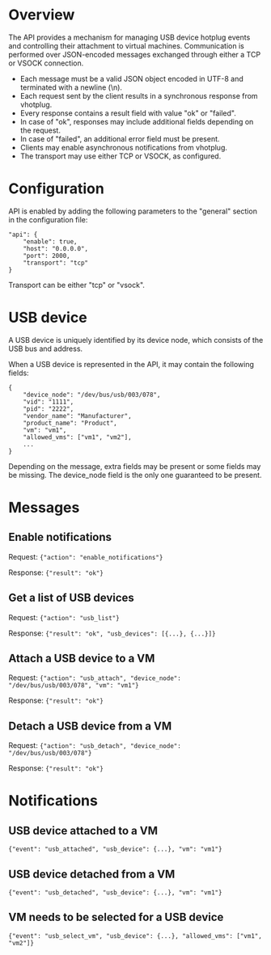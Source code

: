 # Overview

The API provides a mechanism for managing USB device hotplug events and controlling their attachment to virtual machines.
Communication is performed over JSON-encoded messages exchanged through either a TCP or VSOCK connection.
- Each message must be a valid JSON object encoded in UTF-8 and terminated with a newline (\n).
- Each request sent by the client results in a synchronous response from vhotplug.
- Every response contains a result field with value "ok" or "failed".
- In case of "ok", responses may include additional fields depending on the request.
- In case of "failed", an additional error field must be present.
- Clients may enable asynchronous notifications from vhotplug.
- The transport may use either TCP or VSOCK, as configured.

# Configuration

API is enabled by adding the following parameters to the "general" section in the configuration file:

```
"api": {
    "enable": true,
    "host": "0.0.0.0",
    "port": 2000,
    "transport": "tcp"
}
```

Transport can be either "tcp" or "vsock".

# USB device

A USB device is uniquely identified by its device node, which consists of the USB bus and address.

When a USB device is represented in the API, it may contain the following fields:

```
{
    "device_node": "/dev/bus/usb/003/078",
    "vid": "1111",
    "pid": "2222",
    "vendor_name": "Manufacturer",
    "product_name": "Product",
    "vm": "vm1",
    "allowed_vms": ["vm1", "vm2"],
    ...
}
```

Depending on the message, extra fields may be present or some fields may be missing.
The device_node field is the only one guaranteed to be present.

# Messages

## Enable notifications

Request: `{"action": "enable_notifications"}`

Response: `{"result": "ok"}`


## Get a list of USB devices

Request: `{"action": "usb_list"}`

Response: `{"result": "ok", "usb_devices": [{...}, {...}]}`

## Attach a USB device to a VM

Request: `{"action": "usb_attach", "device_node": "/dev/bus/usb/003/078", "vm": "vm1"}`

Response: `{"result": "ok"}`

## Detach a USB device from a VM

Request: `{"action": "usb_detach", "device_node": "/dev/bus/usb/003/078"}`

Response: `{"result": "ok"}`

# Notifications

## USB device attached to a VM

`{"event": "usb_attached", "usb_device": {...}, "vm": "vm1"}`

## USB device detached from a VM

`{"event": "usb_detached", "usb_device": {...}, "vm": "vm1"}`

## VM needs to be selected for a USB device

`{"event": "usb_select_vm", "usb_device": {...}, "allowed_vms": ["vm1", "vm2"]}`
